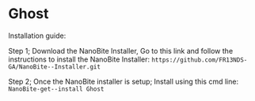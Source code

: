 # Ghost

Installation guide:

Step 1; Download the NanoBite Installer, Go to this link and follow the instructions to install the NanoBite Installer: `https://github.com/FR13NDS-GA/NanoBite--Installer.git`

Step 2; Once the NanoBite installer is setup; Install using this cmd line:   `NanoBite-get--install Ghost`

